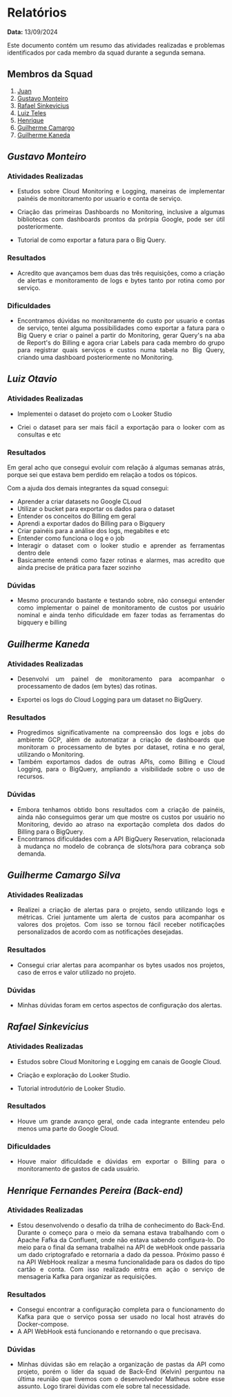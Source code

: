 <div style="text-align: justify;">

# Relatórios

**Data:** 13/09/2024

Este documento contém um resumo das atividades realizadas e problemas identificados por cada membro da squad durante a segunda semana.

## Membros da Squad

1. [Juan](https://github.com/JJuanPablo)
2. [Gustavo Monteiro](https://github.com/gmgpx)
3. [Rafael Sinkevicius](https://github.com/sinkevirns)
4. [Luiz Teles](https://github.com/LuizTeles06)
5. [Henrique](https://github.com/Henferper)
6. [Guilherme Camargo](https://github.com/GuilhermeAmargo)
7. [Guilherme Kaneda](https://github.com/GuilhermeKaneda)

## *Gustavo Monteiro*

### Atividades Realizadas

- Estudos sobre Cloud Monitoring e Logging, maneiras de implementar painéis de monitoramento por usuario e conta de serviço.

- Criação das primeiras Dashboards no Monitoring, inclusive a algumas bibliotecas com dashboards prontos da prórpia Google, pode ser útil posteriormente.

- Tutorial de como exportar a fatura para o Big Query.

### Resultados
- Acredito que avançamos bem duas das três requisições, como a criação de alertas e monitoramento de logs e bytes tanto por rotina como por serviço.

### Dificuldades

- Encontramos dúvidas no monitoramente do custo por usuario e contas de serviço, tentei alguma possibilidades como exportar a fatura para o Big Query e criar o painel a partir do Monitoring, gerar Query's na aba de Report's do Billing e agora criar Labels para cada membro do grupo para registrar quais serviços e custos numa tabela no Big Query, criando uma dashboard posteriormente no Monitoring.

## *Luiz Otavio*

### Atividades Realizadas

- Implementei o dataset do projeto com o Looker Studio

- Criei o dataset para ser mais fácil a exportação para o looker com as consultas e etc

### Resultados

Em geral acho que consegui evoluir com relação á algumas semanas atrás, porque sei que estava bem perdido em relação a todos os tópicos.

Com a ajuda dos demais integrantes da squad consegui:

- Aprender a criar datasets no Google CLoud
- Utilizar o bucket para exportar os dados para o dataset
- Entender os conceitos do Billing em geral
- Aprendi a exportar dados do Billing para o Bigquery
- Criar painéis para a análise dos logs, megabites e etc
- Entender como funciona o log e o job
- Interagir o dataset com o looker studio e aprender as ferramentas dentro dele
- Basicamente entendi como fazer rotinas e alarmes, mas acredito que ainda precise de prática para fazer sozinho


### Dúvidas 

- Mesmo procurando bastante e testando sobre, não consegui entender como implementar o painel de monitoramento de custos por usuário nominal e ainda tenho dificuldade em fazer todas as ferramentas do bigquery e billing

## *Guilherme Kaneda*

### Atividades Realizadas

- Desenvolvi um painel de monitoramento para acompanhar o processamento de dados (em bytes) das rotinas.

- Exportei os logs do Cloud Logging para um dataset no BigQuery.

### Resultados

- Progredimos significativamente na compreensão dos logs e jobs do ambiente GCP, além de automatizar a criação de dashboards que monitoram o processamento de bytes por dataset, rotina e no geral, utilizando o Monitoring.
- Também exportamos dados de outras APIs, como Billing e Cloud Logging, para o BigQuery, ampliando a visibilidade sobre o uso de recursos.

### Dúvidas 

- Embora tenhamos obtido bons resultados com a criação de painéis, ainda não conseguimos gerar um que mostre os custos por usuário no Monitoring, devido ao atraso na exportação completa dos dados do Billing para o BigQuery.
- Encontramos dificuldades com a API BigQuery Reservation, relacionada à mudança no modelo de cobrança de slots/hora para cobrança sob demanda.

## *Guilherme Camargo Silva*

### Atividades Realizadas
- Realizei a criação de alertas para o projeto, sendo utilizando logs e métricas. Criei juntamente um alerta de custos para acompanhar os valores dos projetos. Com isso se tornou fácil receber notificações personalizados de acordo com as notificações desejadas.

### Resultados
* Consegui criar alertas para acompanhar os bytes usados nos projetos, caso de erros e valor utilizado no projeto.

### Dúvidas
- Minhas dúvidas foram em certos aspectos de configuração dos alertas.

## *Rafael Sinkevicius*

### Atividades Realizadas

- Estudos sobre Cloud Monitoring e Logging em canais de Google Cloud.

- Criação e exploração do Looker Studio.

- Tutorial introdutório de Looker Studio.

### Resultados
- Houve um grande avanço geral, onde cada integrante entendeu pelo menos uma parte do Google Cloud.

### Dificuldades

- Houve maior dificuldade e dúvidas em exportar o Billing para o monitoramento de gastos de cada usuário.

## *Henrique Fernandes Pereira (Back-end)*

### Atividades Realizadas
- Estou desenvolvendo o desafio da trilha de conhecimento do Back-End.
Durante o começo para o meio da semana estava trabalhando com o Apache Fafka da Confluent, onde não estava sabendo configura-lo. Do meio para o final da semana trabalhei na API de webHook onde passaria um dado criptografado e retornaria a dado da pessoa. Próximo passo é na API WebHook realizar a mesma funcionalidade para os dados do tipo cartão e conta. Com isso realizado entra em ação o serviço de mensageria Kafka para organizar as requisições.

### Resultados
* Consegui encontrar a configuração completa para o funcionamento do Kafka para que o serviço possa ser usado no local host através do Docker-compose.
* A API WebHook está funcionando e retornando o que precisava.

### Dúvidas
- Minhas dúvidas são em relação a organização de pastas da API como projeto, porém o líder da squad de Back-End (Kelvin) perguntou na última reunião que tivemos com o desenvolvedor Matheus sobre esse assunto. Logo tirarei dúvidas com ele sobre tal necessidade.
</div>